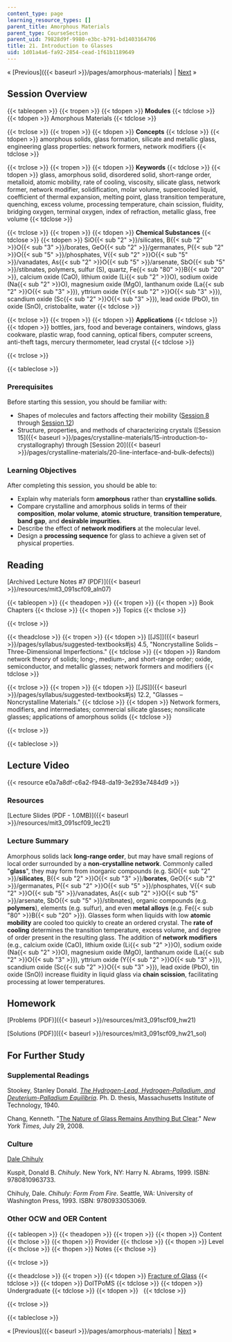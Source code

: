 ```yaml
---
content_type: page
learning_resource_types: []
parent_title: Amorphous Materials
parent_type: CourseSection
parent_uid: 79828d9f-9980-e3bc-b791-bd1403164706
title: 21. Introduction to Glasses
uid: 1d01a4a6-fa92-2854-cead-1f61b1189649
---
```


« [Previous]({{< baseurl >}}/pages/amorphous-materials) | [Next](/courses/materials-science-and-engineering/3-091sc-introduction-to-solid-state-chemistry-fall-2010/amorphous-materials/22.-engineering-glass-properties-introduction-to-kinetics) »

Session Overview
----------------

{{< tableopen >}}
{{< tropen >}}
{{< tdopen >}}
**Modules**
{{< tdclose >}}
{{< tdopen >}}
Amorphous Materials
{{< tdclose >}}

{{< trclose >}}
{{< tropen >}}
{{< tdopen >}}
**Concepts**
{{< tdclose >}}
{{< tdopen >}}
amorphous solids, glass formation, silicate and metallic glass, engineering glass properties: network formers, network modifiers
{{< tdclose >}}

{{< trclose >}}
{{< tropen >}}
{{< tdopen >}}
**Keywords**
{{< tdclose >}}
{{< tdopen >}}
glass, amorphous solid, disordered solid, short-range order, metalloid, atomic mobility, rate of cooling, viscosity, silicate glass, network former, network modifier, solidification, molar volume, supercooled liquid, coefficient of thermal expansion, melting point, glass transition temperature, quenching, excess volume, processing temperature, chain scission, fluidity, bridging oxygen, terminal oxygen, index of refraction, metallic glass, free volume
{{< tdclose >}}

{{< trclose >}}
{{< tropen >}}
{{< tdopen >}}
**Chemical Substances**
{{< tdclose >}}
{{< tdopen >}}
SiO{{< sub "2" >}}/silicates, B{{< sub "2" >}}O{{< sub "3" >}}/borates, GeO{{< sub "2" >}}/germanates, P{{< sub "2" >}}O{{< sub "5" >}}/phosphates, V{{< sub "2" >}}O{{< sub "5" >}}/vanadates, As{{< sub "2" >}}O{{< sub "5" >}}/arsenate, SbO{{< sub "5" >}}/stibnates, polymers, sulfur (S), quartz, Fe{{< sub "80" >}}B{{< sub "20" >}}, calcium oxide (CaO), lithium oxide (Li{{< sub "2" >}}O), sodium oxide (Na{{< sub "2" >}}O), magnesium oxide (MgO), lanthanum oxide (La{{< sub "2" >}}O{{< sub "3" >}}), yttrium oxide (Y{{< sub "2" >}}O{{< sub "3" >}}), scandium oxide (Sc{{< sub "2" >}}O{{< sub "3" >}}), lead oxide (PbO), tin oxide (SnO), cristobalite, water
{{< tdclose >}}

{{< trclose >}}
{{< tropen >}}
{{< tdopen >}}
**Applications**
{{< tdclose >}}
{{< tdopen >}}
bottles, jars, food and beverage containers, windows, glass cookware, plastic wrap, food canning, optical fibers, computer screens, anti-theft tags, mercury thermometer, lead crystal
{{< tdclose >}}

{{< trclose >}}

{{< tableclose >}}

### Prerequisites

Before starting this session, you should be familiar with:

*   Shapes of molecules and factors affecting their mobility ([Session 8](/courses/materials-science-and-engineering/3-091sc-introduction-to-solid-state-chemistry-fall-2010/bonding-and-molecules/8.-ionic-crystals-born-haber-cycle) through [Session 12](/courses/materials-science-and-engineering/3-091sc-introduction-to-solid-state-chemistry-fall-2010/bonding-and-molecules/12.-intermolecular-forces))
*   Structure, properties, and methods of characterizing crystals ([Session 15]({{< baseurl >}}/pages/crystalline-materials/15-introduction-to-crystallography) through [Session 20]({{< baseurl >}}/pages/crystalline-materials/20-line-interface-and-bulk-defects))

### Learning Objectives

After completing this session, you should be able to:

*   Explain why materials form **amorphous** rather than **crystalline solids**.
*   Compare crystalline and amorphous solids in terms of their **composition**, **molar volume**, **atomic structure**, **transition temperature**, **band gap**, and **desirable impurities**.
*   Describe the effect of **network modifiers** at the molecular level.
*   Design a **processing sequence** for glass to achieve a given set of physical properties.

Reading
-------

[Archived Lecture Notes #7 (PDF)]({{< baseurl >}}/resources/mit3_091scf09_aln07)

{{< tableopen >}}
{{< theadopen >}}
{{< tropen >}}
{{< thopen >}}
Book Chapters
{{< thclose >}}
{{< thopen >}}
Topics
{{< thclose >}}

{{< trclose >}}

{{< theadclose >}}
{{< tropen >}}
{{< tdopen >}}
[\[JS\]]({{< baseurl >}}/pages/syllabus/suggested-textbooks#js) 4.5, "Noncrystalline Solids – Three-Dimensional Imperfections."
{{< tdclose >}}
{{< tdopen >}}
Random network theory of solids; long-, medium-, and short-range order; oxide, semiconductor, and metallic glasses; network formers and modifiers
{{< tdclose >}}

{{< trclose >}}
{{< tropen >}}
{{< tdopen >}}
[\[JS\]]({{< baseurl >}}/pages/syllabus/suggested-textbooks#js) 12.2, "Glasses – Noncrystalline Materials."
{{< tdclose >}}
{{< tdopen >}}
Network formers, modifiers, and intermediates; commercial silicate glasses; nonsilicate glasses; applications of amorphous solids
{{< tdclose >}}

{{< trclose >}}

{{< tableclose >}}

Lecture Video
-------------

{{< resource e0a7a8df-c6a2-f948-da19-3e293e7484d9 >}}

### Resources

[Lecture Slides (PDF - 1.0MB)]({{< baseurl >}}/resources/mit3_091scf09_lec21)

### Lecture Summary

Amorphous solids lack **long-range order**, but may have small regions of local order surrounded by a **non-crystalline network**. Commonly called "**glass**", they may form from inorganic compounds (e.g. SiO{{< sub "2" >}}/**silicates**, B{{< sub "2" >}}O{{< sub "3" >}}/**borates**, GeO{{< sub "2" >}}/germanates, P{{< sub "2" >}}O{{< sub "5" >}}/phosphates, V{{< sub "2" >}}O{{< sub "5" >}}/vanadates, As{{< sub "2" >}}O{{< sub "5" >}}/arsenate, SbO{{< sub "5" >}}/stibnates), organic compounds (e.g. **polymers**), elements (e.g. sulfur), and even **metal alloys** (e.g. Fe{{< sub "80" >}}B{{< sub "20" >}}). Glasses form when liquids with low **atomic mobility** are cooled too quickly to create an ordered crystal. The **rate of cooling** determines the transition temperature, excess volume, and degree of order present in the resulting glass. The addition of **network modifiers** (e.g., calcium oxide (CaO), lithium oxide (Li{{< sub "2" >}}O), sodium oxide (Na{{< sub "2" >}}O), magnesium oxide (MgO), lanthanum oxide (La{{< sub "2" >}}O{{< sub "3" >}}), yttrium oxide (Y{{< sub "2" >}}O{{< sub "3" >}}), scandium oxide (Sc{{< sub "2" >}}O{{< sub "3" >}}), lead oxide (PbO), tin oxide (SnO)) increase fluidity in liquid glass via **chain scission**, facilitating processing at lower temperatures.

Homework
--------

[Problems (PDF)]({{< baseurl >}}/resources/mit3_091scf09_hw21)

[Solutions (PDF)]({{< baseurl >}}/resources/mit3_091scf09_hw21_sol)

For Further Study
-----------------

### Supplemental Readings

Stookey, Stanley Donald. [_The Hydrogen-Lead, Hydrogen-Palladium, and Deuterium-Palladium Equilibria_](http://dspace.mit.edu/handle/1721.1/11176). Ph. D. thesis, Massachusetts Institute of Technology, 1940.

Chang, Kenneth. "[The Nature of Glass Remains Anything But Clear](http://www.nytimes.com/2008/07/29/science/29glass.html)." _New York Times_, July 29, 2008.

### Culture

[Dale Chihuly](http://en.wikipedia.org/wiki/Chihuly)

Kuspit, Donald B. _Chihuly_. New York, NY: Harry N. Abrams, 1999. ISBN: 9780810963733.

Chihuly, Dale. _Chihuly: Form From Fire_. Seattle, WA: University of Washington Press, 1993. ISBN: 9780933053069.

### Other OCW and OER Content

{{< tableopen >}}
{{< theadopen >}}
{{< tropen >}}
{{< thopen >}}
Content
{{< thclose >}}
{{< thopen >}}
Provider
{{< thclose >}}
{{< thopen >}}
Level
{{< thclose >}}
{{< thopen >}}
Notes
{{< thclose >}}

{{< trclose >}}

{{< theadclose >}}
{{< tropen >}}
{{< tdopen >}}
[Fracture of Glass](http://www.doitpoms.ac.uk/tlplib/BD5/index.php)
{{< tdclose >}}
{{< tdopen >}}
DoITPoMS
{{< tdclose >}}
{{< tdopen >}}
Undergraduate
{{< tdclose >}}
{{< tdopen >}}
 
{{< tdclose >}}

{{< trclose >}}

{{< tableclose >}}

« [Previous]({{< baseurl >}}/pages/amorphous-materials) | [Next](/courses/materials-science-and-engineering/3-091sc-introduction-to-solid-state-chemistry-fall-2010/amorphous-materials/22.-engineering-glass-properties-introduction-to-kinetics) »
